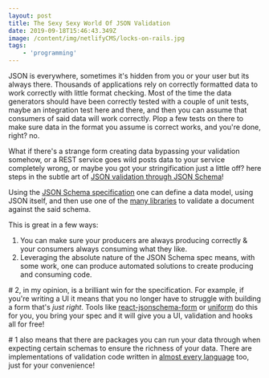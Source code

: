 ```yaml
---
layout: post
title: The Sexy Sexy World Of JSON Validation
date: 2019-09-18T15:46:43.349Z
image: /content/img/netlifyCMS/locks-on-rails.jpg
tags:
    - 'programming'
---
```


JSON is everywhere, sometimes it's hidden from you or your user but its always there. Thousands of applications rely on correctly formatted data to work correctly with little format checking. Most of the time the data generators should have been correctly tested with a couple of unit tests, maybe an integration test here and there, and then you can assume that consumers of said data will work correctly. Plop a few tests on there to make sure data in the format you assume is correct works, and you're done, right? no.

What if there's a strange form creating data bypassing your validation somehow, or a REST service goes wild posts data to your service completely wrong, or maybe you got your stringification just a little off? here steps in the subtle art of [JSON validation through JSON Schema](https://json-schema.org/)!

Using the [JSON Schema specification](https://json-schema.org/specification.html) one can define a data model, using JSON itself, and then use one of the [many libraries](https://json-schema.org/implementations.html) to validate a document against the said schema.

This is great in a few ways:

1. You can make sure your producers are always producing correctly & your consumers always consuming what they like.
2. Leveraging the absolute nature of the JSON Schema spec means, with some work, one can produce automated solutions to create producing and consuming code.

\# 2, in my opinion, is a brilliant win for the specification. For example, if you're writing a UI it means that you no longer have to struggle with building a form that's _just right_. Tools like [react-jsonschema-form](https://github.com/rjsf-team/react-jsonschema-form) or [uniform](https://uniforms.tools/) do this for you, you bring your spec and it will give you a UI, validation and hooks all for free!

\# 1 also means that there are packages you can run your data through when expecting certain schemas to ensure the richness of your data. There are implementations of validation code written in [almost every language](https://json-schema.org/implementations.html#validators) too, just for your convenience!
